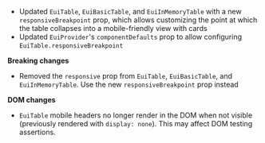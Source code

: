 - Updated `EuiTable`, `EuiBasicTable`, and `EuiInMemoryTable` with a new `responsiveBreakpoint` prop, which allows customizing the point at which the table collapses into a mobile-friendly view with cards
- Updated `EuiProvider`'s `componentDefaults` prop to allow configuring `EuiTable.responsiveBreakpoint`

**Breaking changes**

- Removed the `responsive` prop from `EuiTable`, `EuiBasicTable`, and `EuiInMemoryTable`. Use the new `responsiveBreakpoint` prop instead

**DOM changes**

- `EuiTable` mobile headers no longer render in the DOM when not visible (previously rendered with `display: none`). This may affect DOM testing assertions.
